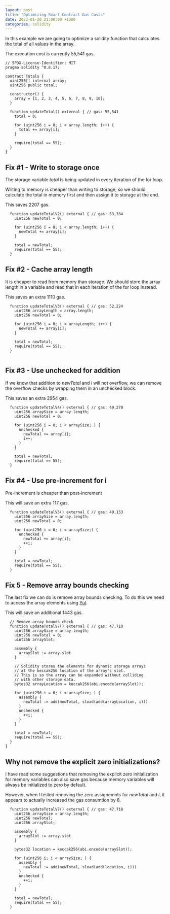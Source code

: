 ```yaml
---
layout: post
title: "Optimizing Smart Contract Gas Costs"
date: 2023-01-20 21:00:00 +1300
categories: solidity
---
```


In this example we are going to optimize a solidity function that calculates the total of all values in the array.

The execution cost is currently 55,541 gas.

```solidity
// SPDX-License-Identifier: MIT
pragma solidity ^0.8.17;

contract Totals {
  uint256[] internal array;
  uint256 public total;

  constructor() {
    array = [1, 2, 3, 4, 5, 6, 7, 8, 9, 10];
  }

  function updateTotal() external { // gas: 55,541
    total = 0;

    for (uint256 i = 0; i < array.length; i++) {
      total += array[i];
    }

    require(total == 55);
  }
}
```
## Fix #1 - Write to storage once

The storage variable *total* is being updated in every iteration of the for loop.

Writing to memory is cheaper than writing to storage, so we should calculate the total in memory first and then assign it to storage at the end.

This saves 2207 gas.

```solidity
  function updateTotalV2() external { // gas: 53,334
    uint256 newTotal = 0;

    for (uint256 i = 0; i < array.length; i++) {
      newTotal += array[i];
    }

    total = newTotal;
    require(total == 55);
  }

```
## Fix #2 - Cache array length

It is cheaper to read from memory than storage. We should store the array length in a variable and read that in each iteration of the for loop instead.

This saves an extra 1110 gas.

```solidity
  function updateTotalV3() external { // gas: 52,224 
    uint256 arrayLength = array.length;
    uint256 newTotal = 0;

    for (uint256 i = 0; i < arrayLength; i++) {
      newTotal += array[i];
    }

    total = newTotal;
    require(total == 55);
  }
  
```

## Fix #3 - Use unchecked for addition
If we know that addition to *newTotal* and *i* will not overflow, we can remove the overflow checks by wrapping them in an unchecked block.

This saves an extra 2954 gas.

```solidity
  function updateTotalV4() external { // gas: 49,270 
    uint256 arraySize = array.length;
    uint256 newTotal = 0;

    for (uint256 i = 0; i < arraySize; ) {
      unchecked {
        newTotal += array[i];
        i++;
      }
    }

    total = newTotal;
    require(total == 55);
  }

```

## Fix #4 - Use pre-increment for i

Pre-increment is cheaper than post-increment

This will save an extra 117 gas.

```solidity
  function updateTotalV5() external { // gas: 49,153 
    uint256 arraySize = array.length;
    uint256 newTotal = 0;

    for (uint256 i = 0; i < arraySize;) {
      unchecked {
        newTotal += array[i];
        ++i;
      }
    }

    total = newTotal;
    require(total == 55);
  }

```

## Fix 5 - Remove array bounds checking

The last fix we can do is remove array bounds checking.
To do this we need to access the array elements using [Yul](https://docs.soliditylang.org/en/v0.8.17/yul.html).

This will save an additional 1443 gas.

```solidity
  // Remove array bounds check
  function updateTotalV7() external { // gas: 47,710 
    uint256 arraySize = array.length;
    uint256 newTotal = 0;
    uint256 arraySlot;

    assembly {
      arraySlot := array.slot
    }

    // Solidity stores the elements for dynamic storage arrays
    // at the keccak256 location of the array's slot.
    // This is so the array can be expanded without colliding
    // with other storage data.
    bytes32 arrayLocation = keccak256(abi.encode(arraySlot));

    for (uint256 i = 0; i < arraySize; ) {
      assembly {
        newTotal := add(newTotal, sload(add(arrayLocation, i)))
      }
      unchecked {
        ++i;
      }
    }

    total = newTotal;
    require(total == 55);
  }
}
```

## Why not remove the explicit zero initializations?

I have read some suggestions that removing the explicit zero initialization for memory variables can also save gas because memory variables will always be initialized to zero by default.

However, when I tested removing the zero assignemnts for *newTotal* and *i*, it appears to actually increased the gas consumtion by 8.

```solidity
  function updateTotalV7() external { // gas: 47,718 
    uint256 arraySize = array.length;
    uint256 newTotal;
    uint256 arraySlot;

    assembly {
      arraySlot := array.slot
    }

    bytes32 location = keccak256(abi.encode(arraySlot));

    for (uint256 i; i < arraySize; ) {
      assembly {
        newTotal := add(newTotal, sload(add(location, i)))
      }
      unchecked {
        ++i;
      }
    }

    total = newTotal;
    require(total == 55);
  }
```
